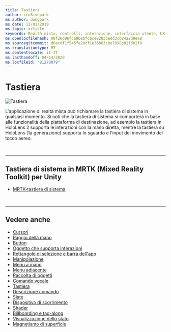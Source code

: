 ```yaml
---
title: Tastiera
author: cre8ivepark
ms.author: dongpark
ms.date: 11/01/2019
ms.topic: article
keywords: Realtà mista, controlli, interazione, interfaccia utente, UX
ms.openlocfilehash: 90f20d96fca9bebfcbce8283bedd3cb8422d9ea8
ms.sourcegitcommit: d6ac8f1f545fe20cf1e36b83c0e7998b82fd02f8
ms.translationtype: MT
ms.contentlocale: it-IT
ms.lasthandoff: 04/14/2020
ms.locfileid: "81278079"
---
```

# <a name="keyboard"></a>Tastiera

![Tastiera](images/UX/UX_Hero_Keyboard.jpg)

L'applicazione di realtà mista può richiamare la tastiera di sistema in qualsiasi momento. Si noti che la tastiera di sistema si comporterà in base alle funzionalità della piattaforma di destinazione, ad esempio la tastiera in HoloLens 2 supporta le interazioni con la mano diretta, mentre la tastiera su HoloLens (1a generazione) supporta lo sguardo e l'input del movimento del tocco aereo.


<br>

---

## <a name="system-keyboard-in-mrtk-mixed-reality-toolkit-for-unity"></a>Tastiera di sistema in MRTK (Mixed Reality Toolkit) per Unity

* [MRTK-tastiera di sistema](https://microsoft.github.io/MixedRealityToolkit-Unity/Documentation/README_SystemKeyboard.html)

<br>

---

## <a name="see-also"></a>Vedere anche

* [Cursori](cursors.md)
* [Raggio della mano](point-and-commit.md)
* [Button](button.md)
* [Oggetto che supporta interazioni](interactable-object.md)
* [Rettangolo di selezione e barra dell'app](app-bar-and-bounding-box.md)
* [Manipolazione](direct-manipulation.md)
* [Menu a mano](hand-menu.md)
* [Menu adiacente](near-menu.md)
* [Raccolta di oggetti](object-collection.md)
* [Comando vocale](voice-input.md)
* [Tastiera](keyboard.md)
* [Descrizione comando](tooltip.md)
* [Slate](slate.md)
* [Dispositivo di scorrimento](slider.md)
* [Shader](shader.md)
* [Billboarding e tag-along](billboarding-and-tag-along.md)
* [Visualizzazione dello stato](progress.md)
* [Magnetismo di superficie](surface-magnetism.md)

